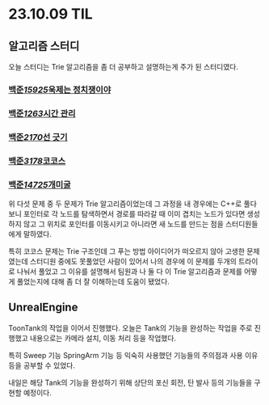# 23.10.09 TIL

## 알고리즘 스터디

오늘 스터디는 Trie 알고리즘을 좀 더 공부하고 설명하는게 주가 된 스터디였다.

### [백준*15925*욱제는 정치쟁이야](https://www.acmicpc.net/problem/15925)

### [백준*1263*시간 관리](https://www.acmicpc.net/problem/1263)

### [백준*2170*선 긋기](https://www.acmicpc.net/problem/2170)

### [백준*3178*코코스](https://www.acmicpc.net/problem/3178)

### [백준*14725*개미굴](https://www.acmicpc.net/problem/14725)

위 다섯 문제 중 두 문제가 Trie 알고리즘이었는데 그 과정을 내 경우에는 C++로 풀다보니 포인터로 각 노드를 탐색하면서 경로를 따라갈 때 이미 겹치는 노드가 있다면 생성하지 않고 그 위치로 포인터를 이동시키고 아니라면 새 노드를 만드는 점을 스터디원들에게 말하였다.

특히 코코스 문제는 Trie 구조인데 그 푸는 방법 아이디어가 떠오르지 않아 고생한 문제였는데 스터디원 중에도 못풀었던 사람이 있어서 나의 경우에 이 문제를 두개의 트라이로 나눠서 풀었고 그 이유를 설명해서 팀원과 나 둘 다 이 Trie 알고리즘과 문제를 어떻게 풀었는지에 대해 좀 더 잘 이해하는데 도움이 됐었다.

## UnrealEngine

ToonTank의 작업을 이어서 진행했다.
오늘은 Tank의 기능을 완성하는 작업을 주로 진행했고 내용으로는 카메라 설치, 이동 처리 등을 작업했다.

특히 Sweep 기능 SpringArm 기능 등 익숙히 사용했던 기능들의 주의점과 사용 이유 등을 공부할 수 있었다.

내일은 해당 Tank의 기능을 완성하기 위해 상단의 포신 회전, 탄 발사 등의 기능들을 구현할 예정이다.
